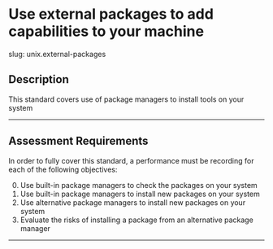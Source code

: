 # Use external packages to add capabilities to your machine

slug: unix.external-packages

## Description
This standard covers use of package managers to install tools on your system


---
## Assessment Requirements
In order to fully cover this standard, a performance must be recording for each of the following objectives:

0. Use built-in package managers to check the packages on your system
1. Use built-in package managers to install new packages on your system
2. Use alternative package managers to install new packages on your system
3. Evaluate the risks of installing a package from an alternative package manager


---
